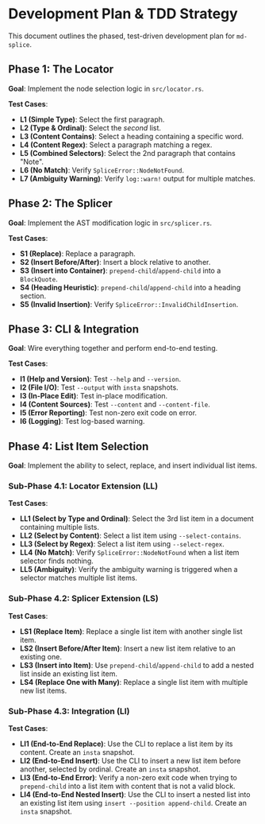 # Development Plan & TDD Strategy

This document outlines the phased, test-driven development plan for `md-splice`.

## Phase 1: The Locator

**Goal**: Implement the node selection logic in `src/locator.rs`.

**Test Cases**:
- **L1 (Simple Type)**: Select the first paragraph.
- **L2 (Type & Ordinal)**: Select the *second* list.
- **L3 (Content Contains)**: Select a heading containing a specific word.
- **L4 (Content Regex)**: Select a paragraph matching a regex.
- **L5 (Combined Selectors)**: Select the 2nd paragraph that contains "Note".
- **L6 (No Match)**: Verify `SpliceError::NodeNotFound`.
- **L7 (Ambiguity Warning)**: Verify `log::warn!` output for multiple matches.

## Phase 2: The Splicer

**Goal**: Implement the AST modification logic in `src/splicer.rs`.

**Test Cases**:
- **S1 (Replace)**: Replace a paragraph.
- **S2 (Insert Before/After)**: Insert a block relative to another.
- **S3 (Insert into Container)**: `prepend-child`/`append-child` into a `BlockQuote`.
- **S4 (Heading Heuristic)**: `prepend-child`/`append-child` into a heading section.
- **S5 (Invalid Insertion)**: Verify `SpliceError::InvalidChildInsertion`.

## Phase 3: CLI & Integration

**Goal**: Wire everything together and perform end-to-end testing.

**Test Cases**:
- **I1 (Help and Version)**: Test `--help` and `--version`.
- **I2 (File I/O)**: Test `--output` with `insta` snapshots.
- **I3 (In-Place Edit)**: Test in-place modification.
- **I4 (Content Sources)**: Test `--content` and `--content-file`.
- **I5 (Error Reporting)**: Test non-zero exit code on error.
- **I6 (Logging)**: Test log-based warning.

## Phase 4: List Item Selection

**Goal**: Implement the ability to select, replace, and insert individual list items.

### Sub-Phase 4.1: Locator Extension (LL)

**Test Cases**:
- **LL1 (Select by Type and Ordinal)**: Select the 3rd list item in a document containing multiple lists.
- **LL2 (Select by Content)**: Select a list item using `--select-contains`.
- **LL3 (Select by Regex)**: Select a list item using `--select-regex`.
- **LL4 (No Match)**: Verify `SpliceError::NodeNotFound` when a list item selector finds nothing.
- **LL5 (Ambiguity)**: Verify the ambiguity warning is triggered when a selector matches multiple list items.

### Sub-Phase 4.2: Splicer Extension (LS)

**Test Cases**:
- **LS1 (Replace Item)**: Replace a single list item with another single list item.
- **LS2 (Insert Before/After Item)**: Insert a new list item relative to an existing one.
- **LS3 (Insert into Item)**: Use `prepend-child`/`append-child` to add a nested list inside an existing list item.
- **LS4 (Replace One with Many)**: Replace a single list item with multiple new list items.

### Sub-Phase 4.3: Integration (LI)

**Test Cases**:
- **LI1 (End-to-End Replace)**: Use the CLI to replace a list item by its content. Create an `insta` snapshot.
- **LI2 (End-to-End Insert)**: Use the CLI to insert a new list item before another, selected by ordinal. Create an `insta` snapshot.
- **LI3 (End-to-End Error)**: Verify a non-zero exit code when trying to `prepend-child` into a list item with content that is not a valid block.
- **LI4 (End-to-End Nested Insert)**: Use the CLI to insert a nested list into an existing list item using `insert --position append-child`. Create an `insta` snapshot.
